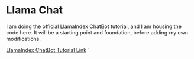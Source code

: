 # Llama Chat

I am doing the official LlamaIndex ChatBot tutorial, and I am housing the code here.
It will be a starting point and foundation, before adding my own modifications.

[LlamaIndex ChatBot Tutorial Link](https://docs.llamaindex.ai/en/stable/understanding/putting_it_all_together/chatbots/building_a_chatbot/)
`